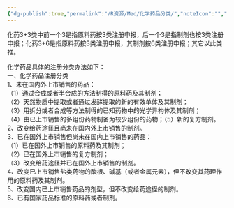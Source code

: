 ```yaml
---
{"dg-publish":true,"permalink":"/R资源/Med/化学药品分类/","noteIcon":"","created":"2024-06-22T22:30:23.829+08:00","updated":"2024-04-24T00:47:19.000+08:00"}
---
```



化药3+3类中前一个3是指原料药按3类注册申报，后一个3是指制剂也按3类注册申报；化药3+6是指原料药按3类注册申报，其制剂按6类注册申报；其它以此类推。

化学药品具体的注册分类办法如下：  
一、化学药品注册分类  
1、未在国内外上市销售的药品：  
（1）通过合成或者半合成的方法制得的原料药及其制剂；  
（2）天然物质中提取或者通过发酵提取的新的有效单体及其制剂；  
（3）用拆分或者合成等方法制得的已知药物中的光学异构体及其制剂；  
（4）由已上市销售的多组份药物制备为较少组份的药物；（5）新的复方制剂。  
2、改变给药途径且尚未在国内外上市销售的制剂。  
3、已在国外上市销售但尚未在国内上市销售的药品：  
（1）已在国外上市销售的原料药及其制剂；  
（2）已在国外上市销售的复方制剂；  
（3）改变给药途径并已在国外上市销售的制剂。  
4、改变已上市销售盐类药物的酸根、碱基（或者金属元素），但不改变其药理作用的原料药及其制剂。  
5、改变国内已上市销售药品的剂型，但不改变给药途径的制剂。  
6、已有国家药品标准的原料药或者制剂。